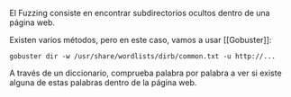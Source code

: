 El Fuzzing consiste en encontrar subdirectorios ocultos dentro de una página web.

Existen varios métodos, pero en este caso, vamos a usar [[Gobuster]]:

`gobuster dir -w /usr/share/wordlists/dirb/common.txt -u http://...`

A través de un diccionario, comprueba palabra por palabra a ver si existe alguna de estas palabras dentro de la página web.

